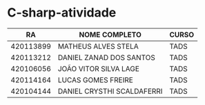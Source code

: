 # C-sharp-atividade

| RA	      |      NOME COMPLETO       	                      | CURSO 	|
|-----------|-------------------------------------------------|---------|
| 420113899	|      MATHEUS ALVES STELA                        | TADS  	|
| 420113212 |      DANIEL ZANAD DOS SANTOS                    | TADS    |
| 420106056 |      JOÃO VITOR SILVA LAGE                      | TADS    |
| 420114164	|      LUCAS GOMES FREIRE         	              | TADS	  |
| 420104144	|      DANIEL CRYSTHI SCALDAFERRI                 | TADS	  |


